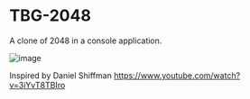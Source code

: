 # TBG-2048
A clone of 2048 in a console application.

![image](https://github.com/annahri/TBG-2048/raw/master/feaz.png)

Inspired by Daniel Shiffman
https://www.youtube.com/watch?v=3iYvT8TBIro
